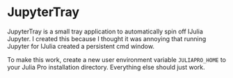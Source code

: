 JupyterTray
===========

JupyterTray is a small tray application to automatically spin off IJulia Jupyter.
I created this because I thought it was annoying that running Jupyter for IJulia
created a persistent cmd window.

To make this work, create a new user environment variable `JULIAPRO_HOME` to your
Julia Pro installation directory. Everything else should just work. 
